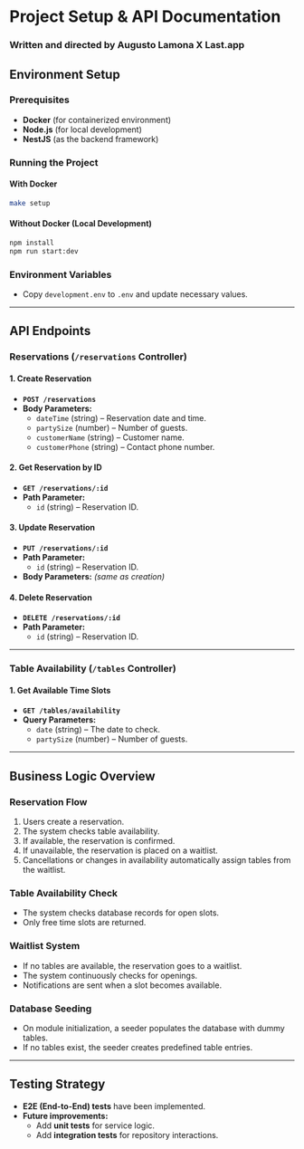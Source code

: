 # Project Setup & API Documentation

### Written and directed by Augusto Lamona X Last.app

## Environment Setup

### Prerequisites
- **Docker** (for containerized environment)
- **Node.js** (for local development)
- **NestJS** (as the backend framework)

### Running the Project

#### With Docker
```sh
make setup
```

#### Without Docker (Local Development)
```sh
npm install
npm run start:dev
```

### Environment Variables
- Copy `development.env` to `.env` and update necessary values.

---

## API Endpoints

### **Reservations (`/reservations` Controller)**

#### **1. Create Reservation**
- **`POST /reservations`**
- **Body Parameters:**
  - `dateTime` (string) – Reservation date and time.
  - `partySize` (number) – Number of guests.
  - `customerName` (string) – Customer name.
  - `customerPhone` (string) – Contact phone number.

#### **2. Get Reservation by ID**
- **`GET /reservations/:id`**
- **Path Parameter:**
  - `id` (string) – Reservation ID.

#### **3. Update Reservation**
- **`PUT /reservations/:id`**
- **Path Parameter:**
  - `id` (string) – Reservation ID.
- **Body Parameters:** *(same as creation)*

#### **4. Delete Reservation**
- **`DELETE /reservations/:id`**
- **Path Parameter:**
  - `id` (string) – Reservation ID.

---

### **Table Availability (`/tables` Controller)**

#### **1. Get Available Time Slots**
- **`GET /tables/availability`**
- **Query Parameters:**
  - `date` (string) – The date to check.
  - `partySize` (number) – Number of guests.

---

## Business Logic Overview

### **Reservation Flow**
1. Users create a reservation.
2. The system checks table availability.
3. If available, the reservation is confirmed.
4. If unavailable, the reservation is placed on a waitlist.
5. Cancellations or changes in availability automatically assign tables from the waitlist.

### **Table Availability Check**
- The system checks database records for open slots.
- Only free time slots are returned.

### **Waitlist System**
- If no tables are available, the reservation goes to a waitlist.
- The system continuously checks for openings.
- Notifications are sent when a slot becomes available.

### **Database Seeding**
- On module initialization, a seeder populates the database with dummy tables.
- If no tables exist, the seeder creates predefined table entries.

---

## Testing Strategy
- **E2E (End-to-End) tests** have been implemented.
- **Future improvements:**
  - Add **unit tests** for service logic.
  - Add **integration tests** for repository interactions.

